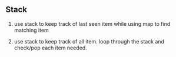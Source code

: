 
## Stack

1. use stack to keep track of last seen item while using map to find matching item

1. use stack to keep track of all item. loop through the stack and check/pop each item needed.